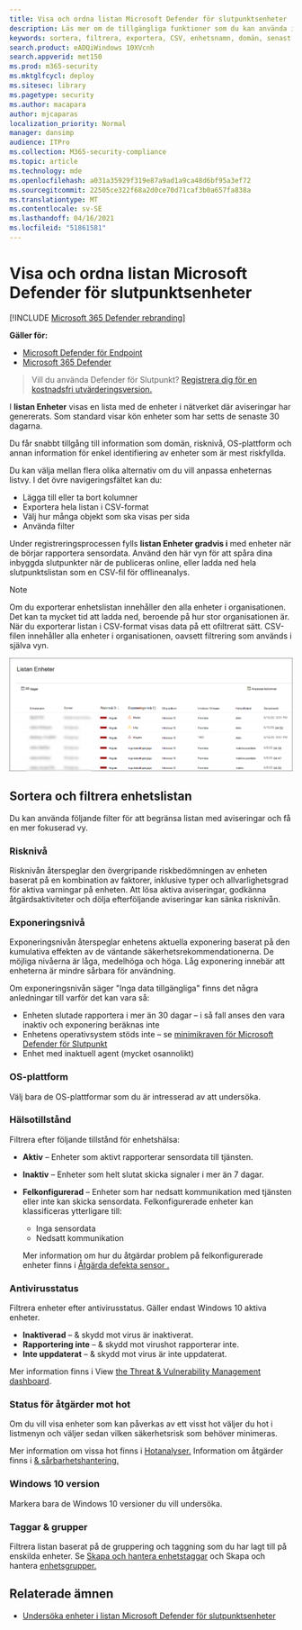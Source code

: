 ```yaml
---
title: Visa och ordna listan Microsoft Defender för slutpunktsenheter
description: Läs mer om de tillgängliga funktioner som du kan använda i listan Enheter, till exempel sortering, filtrering och export av listan för att förbättra undersökningar.
keywords: sortera, filtrera, exportera, CSV, enhetsnamn, domän, senast sedd, intern IP, hälsotillstånd, aktiva varningar, aktiv identifiering av skadlig kod, hotkategori, granska varningar, nätverk, anslutning, skadlig programvara, typ, lösenords stjäla, utpressningstrojan, sårbarhet, hot, allmän skadlig kod, oönskad programvara
search.product: eADQiWindows 10XVcnh
search.appverid: met150
ms.prod: m365-security
ms.mktglfcycl: deploy
ms.sitesec: library
ms.pagetype: security
ms.author: macapara
author: mjcaparas
localization_priority: Normal
manager: dansimp
audience: ITPro
ms.collection: M365-security-compliance
ms.topic: article
ms.technology: mde
ms.openlocfilehash: a031a35929f319e87a9ad1a9ca48d6bf95a3ef72
ms.sourcegitcommit: 22505ce322f68a2d0ce70d71caf3b0a657fa838a
ms.translationtype: MT
ms.contentlocale: sv-SE
ms.lasthandoff: 04/16/2021
ms.locfileid: "51861581"
---
```

# <a name="view-and-organize-the-microsoft-defender-for-endpoint-devices-list"></a>Visa och ordna listan Microsoft Defender för slutpunktsenheter

[!INCLUDE [Microsoft 365 Defender rebranding](../../includes/microsoft-defender.md)]


**Gäller för:**
- [Microsoft Defender för Endpoint](https://go.microsoft.com/fwlink/p/?linkid=2154037)
- [Microsoft 365 Defender](https://go.microsoft.com/fwlink/?linkid=2118804)

> Vill du använda Defender för Slutpunkt? [Registrera dig för en kostnadsfri utvärderingsversion.](https://www.microsoft.com/microsoft-365/windows/microsoft-defender-atp?ocid=docs-wdatp-machinesview-abovefoldlink)


I **listan Enheter** visas en lista med de enheter i nätverket där aviseringar har genererats. Som standard visar kön enheter som har setts de senaste 30 dagarna.  

Du får snabbt tillgång till information som domän, risknivå, OS-plattform och annan information för enkel identifiering av enheter som är mest riskfyllda.

Du kan välja mellan flera olika alternativ om du vill anpassa enheternas listvy. I det övre navigeringsfältet kan du:

- Lägga till eller ta bort kolumner
- Exportera hela listan i CSV-format
- Välj hur många objekt som ska visas per sida
- Använda filter

Under registreringsprocessen fylls **listan Enheter gradvis i** med enheter när de börjar rapportera sensordata. Använd den här vyn för att spåra dina inbyggda slutpunkter när de publiceras online, eller ladda ned hela slutpunktslistan som en CSV-fil för offlineanalys.

>[!NOTE]
> Om du exporterar enhetslistan innehåller den alla enheter i organisationen. Det kan ta mycket tid att ladda ned, beroende på hur stor organisationen är. När du exporterar listan i CSV-format visas data på ett ofiltrerat sätt. CSV-filen innehåller alla enheter i organisationen, oavsett filtrering som används i själva vyn.

![Bild på listan över enheter med lista över enheter](images/device-list.png)

## <a name="sort-and-filter-the-device-list"></a>Sortera och filtrera enhetslistan

Du kan använda följande filter för att begränsa listan med aviseringar och få en mer fokuserad vy.

### <a name="risk-level"></a>Risknivå

Risknivån återspeglar den övergripande riskbedömningen av enheten baserat på en kombination av faktorer, inklusive typer och allvarlighetsgrad för aktiva varningar på enheten. Att lösa aktiva aviseringar, godkänna åtgärdsaktiviteter och dölja efterföljande aviseringar kan sänka risknivån.

### <a name="exposure-level"></a>Exponeringsnivå

Exponeringsnivån återspeglar enhetens aktuella exponering baserat på den kumulativa effekten av de väntande säkerhetsrekommendationerna. De möjliga nivåerna är låga, medelhöga och höga. Låg exponering innebär att enheterna är mindre sårbara för användning.

Om exponeringsnivån säger "Inga data tillgängliga" finns det några anledningar till varför det kan vara så:

- Enheten slutade rapportera i mer än 30 dagar – i så fall anses den vara inaktiv och exponering beräknas inte
- Enhetens operativsystem stöds inte – se [minimikraven för Microsoft Defender för Slutpunkt](minimum-requirements.md)
- Enhet med inaktuell agent (mycket osannolikt)

### <a name="os-platform"></a>OS-plattform

Välj bara de OS-plattformar som du är intresserad av att undersöka.

### <a name="health-state"></a>Hälsotillstånd

Filtrera efter följande tillstånd för enhetshälsa:

- **Aktiv** – Enheter som aktivt rapporterar sensordata till tjänsten.
- **Inaktiv** – Enheter som helt slutat skicka signaler i mer än 7 dagar.
- **Felkonfigurerad** – Enheter som har nedsatt kommunikation med tjänsten eller inte kan skicka sensordata. Felkonfigurerade enheter kan klassificeras ytterligare till:
  - Inga sensordata
  - Nedsatt kommunikation

  Mer information om hur du åtgärdar problem på felkonfigurerade enheter finns i [Åtgärda defekta sensor .](fix-unhealthy-sensors.md)

### <a name="antivirus-status"></a>Antivirusstatus

Filtrera enheter efter antivirusstatus. Gäller endast Windows 10 aktiva enheter.

- **Inaktiverad** – & skydd mot virus är inaktiverat.
- **Rapportering inte** – & skydd mot virushot rapporterar inte.
- **Inte uppdaterat** – & skydd mot virus är inte uppdaterat.

Mer information finns i View [the Threat & Vulnerability Management dashboard](tvm-dashboard-insights.md).

### <a name="threat-mitigation-status"></a>Status för åtgärder mot hot

Om du vill visa enheter som kan påverkas av ett visst hot väljer du hot i listmenyn och väljer sedan vilken säkerhetsrisk som behöver minimeras.

Mer information om vissa hot finns i [Hotanalyser.](threat-analytics.md) Information om åtgärder finns i [& sårbarhetshantering.](next-gen-threat-and-vuln-mgt.md)

### <a name="windows-10-version"></a>Windows 10 version

Markera bara de Windows 10 versioner du vill undersöka.

### <a name="tags--groups"></a>Taggar & grupper

Filtrera listan baserat på de gruppering och taggning som du har lagt till på enskilda enheter. Se [Skapa och hantera enhetstaggar](machine-tags.md) och Skapa och hantera [enhetsgrupper.](machine-groups.md)

## <a name="related-topics"></a>Relaterade ämnen

- [Undersöka enheter i listan Microsoft Defender för slutpunktsenheter](investigate-machines.md)
